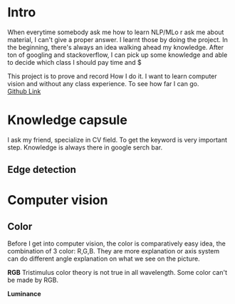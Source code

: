 # Intro
When everytime somebody ask me how to learn NLP/MLo r ask me about material, I can't give a proper answer. I learnt those by doing the project. In the beginning, there's always an idea walking ahead my knowledge. After ton of googling and stackoverflow, I can pick up some knowledge and able to decide which class I should pay time and $

This project is to prove and record How I do it. I want to learn computer vision and without any class experience. To see how far I can go.  
[Github Link](https://github.com/ChesterHsieh/pySteak)

# Knowledge capsule 
I ask my friend, specialize in CV field. To get the keyword is very important step. Knowledge is always there in google serch bar. 
## Edge detection
# Computer vision
## Color
Before I get into computer vision, the color is comparatively easy idea, the combination of 3 color: R,G,B. They are more explanation or axis system can do different angle explanation on what we see on the picture. 

**RGB** Tristimulus color theory is not true in all wavelength. Some color can't be made by RGB.

**Luminance** 
<!--stackedit_data:
eyJoaXN0b3J5IjpbMTY0MTI4MzYwMywxODEyNzEyOTcxLC0xOD
UwMTE4OTQ1LDUxNDgwMzMzN119
-->